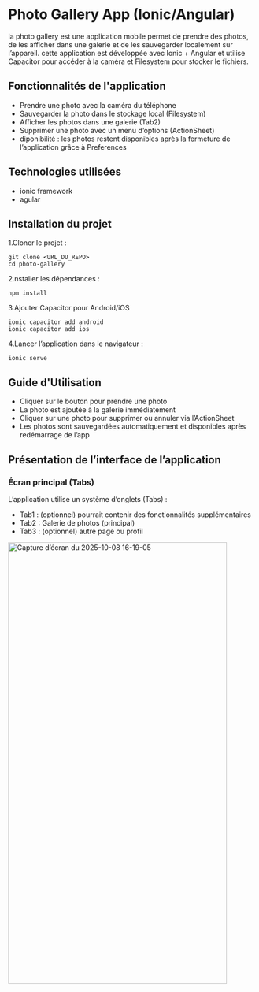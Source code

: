 # Photo Gallery App (Ionic/Angular)
la photo gallery est une application mobile permet de prendre des photos, de les afficher dans une galerie et de les sauvegarder localement sur l’appareil.
cette application est développée avec Ionic + Angular et utilise Capacitor pour accéder à la caméra et Filesystem pour stocker le  fichiers.

## Fonctionnalités de l'application
- Prendre une photo avec la caméra du téléphone
- Sauvegarder la photo dans le stockage local (Filesystem)
- Afficher les photos dans une galerie (Tab2)
- Supprimer une photo avec un menu d’options (ActionSheet)
- diponibilité : les photos restent disponibles après la fermeture de l’application grâce à Preferences
## Technologies utilisées
- ionic framework
- agular
## Installation du projet
  1.Cloner le projet :
  ```
  git clone <URL_DU_REPO>
  cd photo-gallery
```

  2.nstaller les dépendances :
  ```
  npm install
  ```
  3.Ajouter Capacitor pour Android/iOS
  ```
  ionic capacitor add android
  ionic capacitor add ios
```

  4.Lancer l’application dans le navigateur :
  ```
  ionic serve
```
  
## Guide d'Utilisation
- Cliquer sur le bouton pour prendre une photo
- La photo est ajoutée à la galerie immédiatement
- Cliquer sur une photo pour supprimer ou annuler via l’ActionSheet
- Les photos sont sauvegardées automatiquement et disponibles après redémarrage de l’app
## Présentation de l’interface de l’application
### Écran principal (Tabs)
L’application utilise un système d’onglets (Tabs) :
- Tab1 : (optionnel) pourrait contenir des fonctionnalités supplémentaires
- Tab2 : Galerie de photos (principal)
- Tab3 : (optionnel) autre page ou profil
<img width="444" height="897" alt="Capture d’écran du 2025-10-08 16-19-05" src="https://github.com/user-attachments/assets/96879fa8-4e31-4bee-b5af-db55fa977b0e" />
